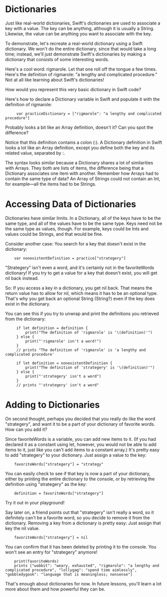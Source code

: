 # Dictionaries
 
Just like real-world dictionaries, Swift's dictionaries are used to associate a key with a value. The key can be anything, although it is usually a String. Likewise, the value can be anything you want to associate with the key.

 To demonstrate, let's recreate a real-world dictionary using a Swift dictionary. We won't do the entire dictionary, since that would take a long time; instead, we'll just demonstrate Swift's dictionaries by making a dictionary that consists of some interesting words.

 Here's a cool word: rigmarole. Let that one roll off the tongue a few times. Here's the definition of rigmarole: "a lengthy and complicated procedure." Not at all like learning about Swift's dictionaries!

 How would you represent this very basic dictionary in Swift code?

 Here's how to declare a Dictionary variable in Swift and populate it with the definition of rigmarole:
 
         var practiceDictionary = ["rigmarole": "a lengthy and complicated procedure"]
 
Probably looks a bit like an Array definition, doesn't it? Can you spot the difference?

 Notice that this definition contains a colon (:). A Dictionary definition in Swift looks a lot like an Array definition, except you define both the key and its related value, separated by :.

 The syntax looks similar because a Dictionary shares a lot of similarities with Arrays. They both are lists of items, the difference being that a Dictionary associates one item with another. Remember how Arrays had to contain the same type of data? An Array of Strings could not contain an Int, for example—all the items had to be Strings.

# Accessing Data of Dictionaries

 Dictionaries have similar limits. In a Dictionary, all of the keys have to be the same type, and all of the values have to be the same type. Keys need not be the same type as values, though. For example, keys could be Ints and values could be Strings, and that would be fine.
 
 
 Consider another case: You search for a key that doesn't exist in the dictionary:

        var nonexistentDefinition = practice["strategery"]
 
 "Strategery" isn't even a word, and it's certainly not in the favoriteWords dictionary! If you try to get a value for a key that doesn't exist, you will get nil back instead.

 So: If you access a key in a dictionary, you get nil back. That means the return value has to allow for nil, which means it has to be an optional type. That's why you get back an optional String (String?) even if the key does exist in the dictionary.

 You can see this if you try to unwrap and print the definitions you retrieved from the dictionary:

         if let definition = definition {
             print("The definition of 'rigmarole' is '\(definition)'")
         } else {
             print("'rigmarole' isn't a word!")
         }
         // prints "The definition of 'rigmarole' is 'a lengthy and complicated procedure'

         if let definition = nonexistentDefinition {
             print("The definition of 'strategery' is '\(definition)'")
         } else {
             print("'strategery' isn't a word")
         }
         // prints "'strategery' isn't a word"


# Adding to Dictionaries

 On second thought, perhaps you decided that you really do like the word "strategery", and want it to be a part of your dictionary of favorite words. How can you add it?

 Since favoriteWords is a variable, you can add new items to it. (If you had declared it as a constant using let, however, you would not be able to add items to it, just like you can't add items to a constant array.) It's pretty easy to add "strategery" to your dictionary. Just assign a value to the key:

        favoriteWords["strategery"] = "strategy"
        

 You can easily check to see if that key is now a part of your dictionary, either by printing the entire dictionary to the console, or by retrieving the definition using "strategery" as the key:

        definition = favoriteWords["strategery"]
        
 Try it out in your playground!

 Say later on, a friend points out that "strategery" isn't really a word, so it definitely can't be a favorite word, so you decide to remove it from the dictionary. Removing a key from a dictionary is pretty easy: Just assign that key the nil value.

        favoriteWords["strategery"] = nil
        
 You can confirm that it has been deleted by printing it to the console. You won't see an entry for "strategery" anymore!
    
                                    
        print(favoriteWords)
        prints ["wabbit": "weary, exhausted", "rigmarole": "a lengthy and complicated procedure", "lollygag": "spend time aimlessly", "gobbledygook": "language that is meaningless; nonsense"]
 
 That's enough about dictionaries for now. In future lessons, you'll learn a lot more about them and how powerful they can be.
 
